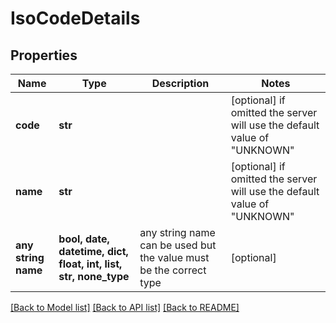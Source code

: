 # IsoCodeDetails


## Properties
Name | Type | Description | Notes
------------ | ------------- | ------------- | -------------
**code** | **str** |  | [optional]  if omitted the server will use the default value of "UNKNOWN"
**name** | **str** |  | [optional]  if omitted the server will use the default value of "UNKNOWN"
**any string name** | **bool, date, datetime, dict, float, int, list, str, none_type** | any string name can be used but the value must be the correct type | [optional]

[[Back to Model list]](../README.md#documentation-for-models) [[Back to API list]](../README.md#documentation-for-api-endpoints) [[Back to README]](../README.md)


